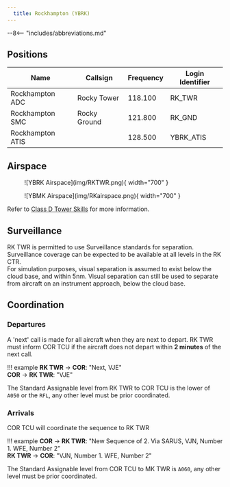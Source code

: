 ```yaml
---
  title: Rockhampton (YBRK)
---
```


--8<-- "includes/abbreviations.md"

## Positions

| Name | Callsign | Frequency | Login Identifier |
| ---- | -------- | --------- | ---------------- |
| Rockhampton ADC | Rocky Tower | 118.100 | RK_TWR |
| Rockhampton SMC | Rocky Ground | 121.800 | RK_GND |
| Rockhampton ATIS |    | 128.500 | YBRK_ATIS |

## Airspace

<figure markdown>
![YBRK Airspace](img/RKTWR.png){ width="700" }
</figure>

<figure markdown>
![YBMK Airspace](img/RKairspace.png){ width="700" }
</figure>

Refer to [Class D Tower Skills](../../controller-skills/classdtwr) for more information.

## Surveillance
RK TWR is permitted to use Surveillance standards for separation. Surveillance coverage can be expected to be available at all levels in the RK CTR.  
For simulation purposes, visual separation is assumed to exist below the cloud base, and within 5nm. Visual separation can still be used to separate from aircraft on an instrument approach, below the cloud base.
## Coordination
### Departures
A 'next' call is made for all aircraft when they are next to depart. RK TWR must inform COR TCU if the aircraft does not depart within **2 minutes** of the next call.

!!! example
    **RK TWR** -> **COR**: "Next, VJE"  
    **COR** -> **RK TWR**: "VJE"

The Standard Assignable level from RK TWR to COR TCU is the lower of `A050` or the `RFL`, any other level must be prior coordinated.

### Arrivals
COR TCU will coordinate the sequence to RK TWR

!!! example
    **COR** -> **RK TWR**: "New Sequence of 2. Via SARUS, VJN, Number 1. WFE, Number 2”  
    **RK TWR** -> **COR**: "VJN, Number 1. WFE, Number 2"  

The Standard Assignable level from COR TCU to MK TWR is `A060`, any other level must be prior coordinated.
